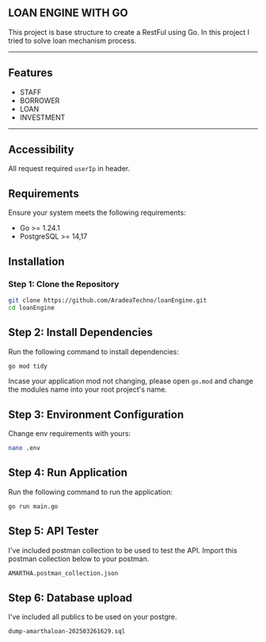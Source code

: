 ## LOAN ENGINE WITH GO
This project is base structure to create a RestFul using Go. In this project I tried to solve loan mechanism process.

---

## Features

- STAFF
- BORROWER
- LOAN
- INVESTMENT

--- 

## Accessibility
All request required `userIp` in header.

## Requirements
Ensure your system meets the following requirements:
- Go >= 1.24.1
- PostgreSQL >= 14,17

## Installation

### Step 1: Clone the Repository
```bash
git clone https://github.com/AradeaTechno/loanEngine.git
cd loanEngine
```

## Step 2: Install Dependencies

Run the following command to install dependencies:
```bash
go mod tidy
```
Incase your application mod not changing, please open `go.mod` and change the modules name into your root project's name.

## Step 3: Environment Configuration
Change env requirements with yours:
```bash
nano .env
```

## Step 4: Run Application
Run the following command to run the application:
```bash
go run main.go
```

## Step 5: API Tester
I've included postman collection to be used to test the API. 
Import this postman collection below to your postman.
```bash
AMARTHA.postman_collection.json
```

## Step 6: Database upload
I've included all publics to be used on your postgre.
```bash
dump-amarthaloan-202503261629.sql
```

